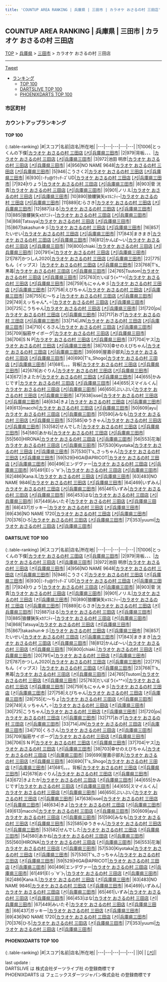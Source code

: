 ```yaml
---
title: 'COUNTUP AREA RANKING | 兵庫県 | 三田市 | カラオケ おさるの村 三田店'
---
```

## COUNTUP AREA RANKING | 兵庫県 | 三田市 | カラオケ おさるの村 三田店

[TOP](/darts/rank/) > [兵庫県](/darts/rank/兵庫県/) > [三田市](/darts/rank/兵庫県/三田市/) > カラオケ おさるの村 三田店

___

<a href="https://twitter.com/share?ref_src=twsrc%5Etfw" data-text="COUNTUP AREA RANKING | 兵庫県三田市カラオケ おさるの村 三田店" class="twitter-share-button" data-hashtags="DARTSLIVE,PHOENIXDARTS,darts,ダーツ" data-show-count="false">Tweet</a>

* [ランキング](#カウントアップランキング)
    * [TOP 100](#top-100)
    * [DARTSLIVE TOP 100](#dartslive-top-100)
    * [PHOENIXDARTS TOP 100](#phoenixdarts-top-100)

### 市区町村

<ul>

</ul>

### カウントアップランキング

#### TOP 100



{:.table-ranking}
|#|スコア|名前|店名|所在地|
|---|---|---|---|---|
|1|1006|<span class="rank-name-dl">とっくんの下僕</span>|<a href="/darts/rank/shops/10c54b1fa80dfa1d0d9b047a20a7ba1e.html">カラオケ おさるの村 三田店</a> <a href="https://search.dartslive.com/jp/shop/10c54b1fa80dfa1d0d9b047a20a7ba1e">[↗]</a>|<a href="/darts/rank/兵庫県/三田市">兵庫県三田市</a>|
|2|979|<span class="rank-name-dl">背板、、、</span>|<a href="/darts/rank/shops/10c54b1fa80dfa1d0d9b047a20a7ba1e.html">カラオケ おさるの村 三田店</a> <a href="https://search.dartslive.com/jp/shop/10c54b1fa80dfa1d0d9b047a20a7ba1e">[↗]</a>|<a href="/darts/rank/兵庫県/三田市">兵庫県三田市</a>|
|3|972|<span class="rank-name-dl">池田 明彦</span>|<a href="/darts/rank/shops/10c54b1fa80dfa1d0d9b047a20a7ba1e.html">カラオケ おさるの村 三田店</a> <a href="https://search.dartslive.com/jp/shop/10c54b1fa80dfa1d0d9b047a20a7ba1e">[↗]</a>|<a href="/darts/rank/兵庫県/三田市">兵庫県三田市</a>|
|4|956|<span class="rank-name-dl">NO NAME 9648</span>|<a href="/darts/rank/shops/10c54b1fa80dfa1d0d9b047a20a7ba1e.html">カラオケ おさるの村 三田店</a> <a href="https://search.dartslive.com/jp/shop/10c54b1fa80dfa1d0d9b047a20a7ba1e">[↗]</a>|<a href="/darts/rank/兵庫県/三田市">兵庫県三田市</a>|
|5|946|<span class="rank-name-dl">こうさく2</span>|<a href="/darts/rank/shops/10c54b1fa80dfa1d0d9b047a20a7ba1e.html">カラオケ おさるの村 三田店</a> <a href="https://search.dartslive.com/jp/shop/10c54b1fa80dfa1d0d9b047a20a7ba1e">[↗]</a>|<a href="/darts/rank/兵庫県/三田市">兵庫県三田市</a>|
|6|930|<span class="rank-name-dl">ﾐ-ﾁｮ@ｳﾗｯﾁ-ｽﾞUD</span>|<a href="/darts/rank/shops/10c54b1fa80dfa1d0d9b047a20a7ba1e.html">カラオケ おさるの村 三田店</a> <a href="https://search.dartslive.com/jp/shop/10c54b1fa80dfa1d0d9b047a20a7ba1e">[↗]</a>|<a href="/darts/rank/兵庫県/三田市">兵庫県三田市</a>|
|7|924|<span class="rank-name-dl">tりょう</span>|<a href="/darts/rank/shops/10c54b1fa80dfa1d0d9b047a20a7ba1e.html">カラオケ おさるの村 三田店</a> <a href="https://search.dartslive.com/jp/shop/10c54b1fa80dfa1d0d9b047a20a7ba1e">[↗]</a>|<a href="/darts/rank/兵庫県/三田市">兵庫県三田市</a>|
|8|903|<span class="rank-name-dl">菅 洸貴</span>|<a href="/darts/rank/shops/10c54b1fa80dfa1d0d9b047a20a7ba1e.html">カラオケ おさるの村 三田店</a> <a href="https://search.dartslive.com/jp/shop/10c54b1fa80dfa1d0d9b047a20a7ba1e">[↗]</a>|<a href="/darts/rank/兵庫県/三田市">兵庫県三田市</a>|
|9|901|<span class="rank-name-dl">ノリ.IL</span>|<a href="/darts/rank/shops/10c54b1fa80dfa1d0d9b047a20a7ba1e.html">カラオケ おさるの村 三田店</a> <a href="https://search.dartslive.com/jp/shop/10c54b1fa80dfa1d0d9b047a20a7ba1e">[↗]</a>|<a href="/darts/rank/兵庫県/三田市">兵庫県三田市</a>|
|10|890|<span class="rank-name-dl">狼髏猟矢xﾏﾙﾆﾃｨｰ</span>|<a href="/darts/rank/shops/10c54b1fa80dfa1d0d9b047a20a7ba1e.html">カラオケ おさるの村 三田店</a> <a href="https://search.dartslive.com/jp/shop/10c54b1fa80dfa1d0d9b047a20a7ba1e">[↗]</a>|<a href="/darts/rank/兵庫県/三田市">兵庫県三田市</a>|
|11|889|<span class="rank-name-dl">むらさき</span>|<a href="/darts/rank/shops/10c54b1fa80dfa1d0d9b047a20a7ba1e.html">カラオケ おさるの村 三田店</a> <a href="https://search.dartslive.com/jp/shop/10c54b1fa80dfa1d0d9b047a20a7ba1e">[↗]</a>|<a href="/darts/rank/兵庫県/三田市">兵庫県三田市</a>|
|12|887|<span class="rank-name-dl">はる</span>|<a href="/darts/rank/shops/10c54b1fa80dfa1d0d9b047a20a7ba1e.html">カラオケ おさるの村 三田店</a> <a href="https://search.dartslive.com/jp/shop/10c54b1fa80dfa1d0d9b047a20a7ba1e">[↗]</a>|<a href="/darts/rank/兵庫県/三田市">兵庫県三田市</a>|
|13|885|<span class="rank-name-dl">狼髏猟矢xｶｸﾆﾃｨｰ</span>|<a href="/darts/rank/shops/10c54b1fa80dfa1d0d9b047a20a7ba1e.html">カラオケ おさるの村 三田店</a> <a href="https://search.dartslive.com/jp/shop/10c54b1fa80dfa1d0d9b047a20a7ba1e">[↗]</a>|<a href="/darts/rank/兵庫県/三田市">兵庫県三田市</a>|
|14|868|<span class="rank-name-dl">Tatsuya</span>|<a href="/darts/rank/shops/10c54b1fa80dfa1d0d9b047a20a7ba1e.html">カラオケ おさるの村 三田店</a> <a href="https://search.dartslive.com/jp/shop/10c54b1fa80dfa1d0d9b047a20a7ba1e">[↗]</a>|<a href="/darts/rank/兵庫県/三田市">兵庫県三田市</a>|
|15|867|<span class="rank-name-dl">takashun☆彡</span>|<a href="/darts/rank/shops/10c54b1fa80dfa1d0d9b047a20a7ba1e.html">カラオケ おさるの村 三田店</a> <a href="https://search.dartslive.com/jp/shop/10c54b1fa80dfa1d0d9b047a20a7ba1e">[↗]</a>|<a href="/darts/rank/兵庫県/三田市">兵庫県三田市</a>|
|16|857|<span class="rank-name-dl">たいせい</span>|<a href="/darts/rank/shops/10c54b1fa80dfa1d0d9b047a20a7ba1e.html">カラオケ おさるの村 三田店</a> <a href="https://search.dartslive.com/jp/shop/10c54b1fa80dfa1d0d9b047a20a7ba1e">[↗]</a>|<a href="/darts/rank/兵庫県/三田市">兵庫県三田市</a>|
|17|843|<span class="rank-name-dl">まきまき</span>|<a href="/darts/rank/shops/10c54b1fa80dfa1d0d9b047a20a7ba1e.html">カラオケ おさるの村 三田店</a> <a href="https://search.dartslive.com/jp/shop/10c54b1fa80dfa1d0d9b047a20a7ba1e">[↗]</a>|<a href="/darts/rank/兵庫県/三田市">兵庫県三田市</a>|
|18|812|<span class="rank-name-dl">かんぱ〜い</span>|<a href="/darts/rank/shops/10c54b1fa80dfa1d0d9b047a20a7ba1e.html">カラオケ おさるの村 三田店</a> <a href="https://search.dartslive.com/jp/shop/10c54b1fa80dfa1d0d9b047a20a7ba1e">[↗]</a>|<a href="/darts/rank/兵庫県/三田市">兵庫県三田市</a>|
|19|800|<span class="rank-name-dl">chiaki.</span>|<a href="/darts/rank/shops/10c54b1fa80dfa1d0d9b047a20a7ba1e.html">カラオケ おさるの村 三田店</a> <a href="https://search.dartslive.com/jp/shop/10c54b1fa80dfa1d0d9b047a20a7ba1e">[↗]</a>|<a href="/darts/rank/兵庫県/三田市">兵庫県三田市</a>|
|20|791|<span class="rank-name-dl">⭐︎</span>|<a href="/darts/rank/shops/10c54b1fa80dfa1d0d9b047a20a7ba1e.html">カラオケ おさるの村 三田店</a> <a href="https://search.dartslive.com/jp/shop/10c54b1fa80dfa1d0d9b047a20a7ba1e">[↗]</a>|<a href="/darts/rank/兵庫県/三田市">兵庫県三田市</a>|
|21|787|<span class="rank-name-dl">かつしん2020</span>|<a href="/darts/rank/shops/10c54b1fa80dfa1d0d9b047a20a7ba1e.html">カラオケ おさるの村 三田店</a> <a href="https://search.dartslive.com/jp/shop/10c54b1fa80dfa1d0d9b047a20a7ba1e">[↗]</a>|<a href="/darts/rank/兵庫県/三田市">兵庫県三田市</a>|
|22|775|<span class="rank-name-dl">もん（イップス）</span>|<a href="/darts/rank/shops/10c54b1fa80dfa1d0d9b047a20a7ba1e.html">カラオケ おさるの村 三田店</a> <a href="https://search.dartslive.com/jp/shop/10c54b1fa80dfa1d0d9b047a20a7ba1e">[↗]</a>|<a href="/darts/rank/兵庫県/三田市">兵庫県三田市</a>|
|23|768|<span class="rank-name-dl">T&#x27;s_黒苺</span>|<a href="/darts/rank/shops/10c54b1fa80dfa1d0d9b047a20a7ba1e.html">カラオケ おさるの村 三田店</a> <a href="https://search.dartslive.com/jp/shop/10c54b1fa80dfa1d0d9b047a20a7ba1e">[↗]</a>|<a href="/darts/rank/兵庫県/三田市">兵庫県三田市</a>|
|24|765|<span class="rank-name-dl">Tsutom</span>|<a href="/darts/rank/shops/10c54b1fa80dfa1d0d9b047a20a7ba1e.html">カラオケ おさるの村 三田店</a> <a href="https://search.dartslive.com/jp/shop/10c54b1fa80dfa1d0d9b047a20a7ba1e">[↗]</a>|<a href="/darts/rank/兵庫県/三田市">兵庫県三田市</a>|
|25|763|<span class="rank-name-dl">だいぼう(=^^=)</span>|<a href="/darts/rank/shops/10c54b1fa80dfa1d0d9b047a20a7ba1e.html">カラオケ おさるの村 三田店</a> <a href="https://search.dartslive.com/jp/shop/10c54b1fa80dfa1d0d9b047a20a7ba1e">[↗]</a>|<a href="/darts/rank/兵庫県/三田市">兵庫県三田市</a>|
|26|759|<span class="rank-name-dl">もにゃん☆彡</span>|<a href="/darts/rank/shops/10c54b1fa80dfa1d0d9b047a20a7ba1e.html">カラオケ おさるの村 三田店</a> <a href="https://search.dartslive.com/jp/shop/10c54b1fa80dfa1d0d9b047a20a7ba1e">[↗]</a>|<a href="/darts/rank/兵庫県/三田市">兵庫県三田市</a>|
|27|758|<span class="rank-name-dl">えびちゃん</span>|<a href="/darts/rank/shops/10c54b1fa80dfa1d0d9b047a20a7ba1e.html">カラオケ おさるの村 三田店</a> <a href="https://search.dartslive.com/jp/shop/10c54b1fa80dfa1d0d9b047a20a7ba1e">[↗]</a>|<a href="/darts/rank/兵庫県/三田市">兵庫県三田市</a>|
|28|755|<span class="rank-name-dl">む〜ちょ</span>|<a href="/darts/rank/shops/10c54b1fa80dfa1d0d9b047a20a7ba1e.html">カラオケ おさるの村 三田店</a> <a href="https://search.dartslive.com/jp/shop/10c54b1fa80dfa1d0d9b047a20a7ba1e">[↗]</a>|<a href="/darts/rank/兵庫県/三田市">兵庫県三田市</a>|
|29|749|<span class="rank-name-dl">えッちゃん*｡✧</span>|<a href="/darts/rank/shops/10c54b1fa80dfa1d0d9b047a20a7ba1e.html">カラオケ おさるの村 三田店</a> <a href="https://search.dartslive.com/jp/shop/10c54b1fa80dfa1d0d9b047a20a7ba1e">[↗]</a>|<a href="/darts/rank/兵庫県/三田市">兵庫県三田市</a>|
|30|725|<span class="rank-name-dl">こうちゃん</span>|<a href="/darts/rank/shops/10c54b1fa80dfa1d0d9b047a20a7ba1e.html">カラオケ おさるの村 三田店</a> <a href="https://search.dartslive.com/jp/shop/10c54b1fa80dfa1d0d9b047a20a7ba1e">[↗]</a>|<a href="/darts/rank/兵庫県/三田市">兵庫県三田市</a>|
|31|720|<span class="rank-name-dl">ps</span>|<a href="/darts/rank/shops/10c54b1fa80dfa1d0d9b047a20a7ba1e.html">カラオケ おさるの村 三田店</a> <a href="https://search.dartslive.com/jp/shop/10c54b1fa80dfa1d0d9b047a20a7ba1e">[↗]</a>|<a href="/darts/rank/兵庫県/三田市">兵庫県三田市</a>|
|32|717|<span class="rank-name-dl">おざ</span>|<a href="/darts/rank/shops/10c54b1fa80dfa1d0d9b047a20a7ba1e.html">カラオケ おさるの村 三田店</a> <a href="https://search.dartslive.com/jp/shop/10c54b1fa80dfa1d0d9b047a20a7ba1e">[↗]</a>|<a href="/darts/rank/兵庫県/三田市">兵庫県三田市</a>|
|33|714|<span class="rank-name-dl">JIN</span>|<a href="/darts/rank/shops/10c54b1fa80dfa1d0d9b047a20a7ba1e.html">カラオケ おさるの村 三田店</a> <a href="https://search.dartslive.com/jp/shop/10c54b1fa80dfa1d0d9b047a20a7ba1e">[↗]</a>|<a href="/darts/rank/兵庫県/三田市">兵庫県三田市</a>|
|34|710|<span class="rank-name-dl">くろさん</span>|<a href="/darts/rank/shops/10c54b1fa80dfa1d0d9b047a20a7ba1e.html">カラオケ おさるの村 三田店</a> <a href="https://search.dartslive.com/jp/shop/10c54b1fa80dfa1d0d9b047a20a7ba1e">[↗]</a>|<a href="/darts/rank/兵庫県/三田市">兵庫県三田市</a>|
|35|709|<span class="rank-name-dl">脳筋サイボーグ</span>|<a href="/darts/rank/shops/10c54b1fa80dfa1d0d9b047a20a7ba1e.html">カラオケ おさるの村 三田店</a> <a href="https://search.dartslive.com/jp/shop/10c54b1fa80dfa1d0d9b047a20a7ba1e">[↗]</a>|<a href="/darts/rank/兵庫県/三田市">兵庫県三田市</a>|
|36|706|<span class="rank-name-dl">S N P</span>|<a href="/darts/rank/shops/10c54b1fa80dfa1d0d9b047a20a7ba1e.html">カラオケ おさるの村 三田店</a> <a href="https://search.dartslive.com/jp/shop/10c54b1fa80dfa1d0d9b047a20a7ba1e">[↗]</a>|<a href="/darts/rank/兵庫県/三田市">兵庫県三田市</a>|
|37|704|<span class="rank-name-dl">ヤス</span>|<a href="/darts/rank/shops/10c54b1fa80dfa1d0d9b047a20a7ba1e.html">カラオケ おさるの村 三田店</a> <a href="https://search.dartslive.com/jp/shop/10c54b1fa80dfa1d0d9b047a20a7ba1e">[↗]</a>|<a href="/darts/rank/兵庫県/三田市">兵庫県三田市</a>|
|38|703|<span class="rank-name-dl">幸せのえびちゃん</span>|<a href="/darts/rank/shops/10c54b1fa80dfa1d0d9b047a20a7ba1e.html">カラオケ おさるの村 三田店</a> <a href="https://search.dartslive.com/jp/shop/10c54b1fa80dfa1d0d9b047a20a7ba1e">[↗]</a>|<a href="/darts/rank/兵庫県/三田市">兵庫県三田市</a>|
|39|699|<span class="rank-name-dl">屋嘉＠部丸</span>|<a href="/darts/rank/shops/10c54b1fa80dfa1d0d9b047a20a7ba1e.html">カラオケ おさるの村 三田店</a> <a href="https://search.dartslive.com/jp/shop/10c54b1fa80dfa1d0d9b047a20a7ba1e">[↗]</a>|<a href="/darts/rank/兵庫県/三田市">兵庫県三田市</a>|
|40|690|<span class="rank-name-dl">T&#x27;s_Shogo</span>|<a href="/darts/rank/shops/10c54b1fa80dfa1d0d9b047a20a7ba1e.html">カラオケ おさるの村 三田店</a> <a href="https://search.dartslive.com/jp/shop/10c54b1fa80dfa1d0d9b047a20a7ba1e">[↗]</a>|<a href="/darts/rank/兵庫県/三田市">兵庫県三田市</a>|
|41|681|<span class="rank-name-dl">。。。背板</span>|<a href="/darts/rank/shops/10c54b1fa80dfa1d0d9b047a20a7ba1e.html">カラオケ おさるの村 三田店</a> <a href="https://search.dartslive.com/jp/shop/10c54b1fa80dfa1d0d9b047a20a7ba1e">[↗]</a>|<a href="/darts/rank/兵庫県/三田市">兵庫県三田市</a>|
|42|678|<span class="rank-name-dl">おぐりん</span>|<a href="/darts/rank/shops/10c54b1fa80dfa1d0d9b047a20a7ba1e.html">カラオケ おさるの村 三田店</a> <a href="https://search.dartslive.com/jp/shop/10c54b1fa80dfa1d0d9b047a20a7ba1e">[↗]</a>|<a href="/darts/rank/兵庫県/三田市">兵庫県三田市</a>|
|43|672|<span class="rank-name-dl">きよたか</span>|<a href="/darts/rank/shops/10c54b1fa80dfa1d0d9b047a20a7ba1e.html">カラオケ おさるの村 三田店</a> <a href="https://search.dartslive.com/jp/shop/10c54b1fa80dfa1d0d9b047a20a7ba1e">[↗]</a>|<a href="/darts/rank/兵庫県/三田市">兵庫県三田市</a>|
|44|655|<span class="rank-name-dl">かみじです</span>|<a href="/darts/rank/shops/10c54b1fa80dfa1d0d9b047a20a7ba1e.html">カラオケ おさるの村 三田店</a> <a href="https://search.dartslive.com/jp/shop/10c54b1fa80dfa1d0d9b047a20a7ba1e">[↗]</a>|<a href="/darts/rank/兵庫県/三田市">兵庫県三田市</a>|
|44|655|<span class="rank-name-dl">スマイルくん</span>|<a href="/darts/rank/shops/10c54b1fa80dfa1d0d9b047a20a7ba1e.html">カラオケ おさるの村 三田店</a> <a href="https://search.dartslive.com/jp/shop/10c54b1fa80dfa1d0d9b047a20a7ba1e">[↗]</a>|<a href="/darts/rank/兵庫県/三田市">兵庫県三田市</a>|
|46|650|<span class="rank-name-dl">ぷいぷい</span>|<a href="/darts/rank/shops/10c54b1fa80dfa1d0d9b047a20a7ba1e.html">カラオケ おさるの村 三田店</a> <a href="https://search.dartslive.com/jp/shop/10c54b1fa80dfa1d0d9b047a20a7ba1e">[↗]</a>|<a href="/darts/rank/兵庫県/三田市">兵庫県三田市</a>|
|47|638|<span class="rank-name-dl">issei</span>|<a href="/darts/rank/shops/10c54b1fa80dfa1d0d9b047a20a7ba1e.html">カラオケ おさるの村 三田店</a> <a href="https://search.dartslive.com/jp/shop/10c54b1fa80dfa1d0d9b047a20a7ba1e">[↗]</a>|<a href="/darts/rank/兵庫県/三田市">兵庫県三田市</a>|
|48|634|<span class="rank-name-dl">きよ</span>|<a href="/darts/rank/shops/10c54b1fa80dfa1d0d9b047a20a7ba1e.html">カラオケ おさるの村 三田店</a> <a href="https://search.dartslive.com/jp/shop/10c54b1fa80dfa1d0d9b047a20a7ba1e">[↗]</a>|<a href="/darts/rank/兵庫県/三田市">兵庫県三田市</a>|
|49|613|<span class="rank-name-dl">macchi</span>|<a href="/darts/rank/shops/10c54b1fa80dfa1d0d9b047a20a7ba1e.html">カラオケ おさるの村 三田店</a> <a href="https://search.dartslive.com/jp/shop/10c54b1fa80dfa1d0d9b047a20a7ba1e">[↗]</a>|<a href="/darts/rank/兵庫県/三田市">兵庫県三田市</a>|
|50|609|<span class="rank-name-dl">ayu</span>|<a href="/darts/rank/shops/10c54b1fa80dfa1d0d9b047a20a7ba1e.html">カラオケ おさるの村 三田店</a> <a href="https://search.dartslive.com/jp/shop/10c54b1fa80dfa1d0d9b047a20a7ba1e">[↗]</a>|<a href="/darts/rank/兵庫県/三田市">兵庫県三田市</a>|
|51|590|<span class="rank-name-dl">みなも</span>|<a href="/darts/rank/shops/10c54b1fa80dfa1d0d9b047a20a7ba1e.html">カラオケ おさるの村 三田店</a> <a href="https://search.dartslive.com/jp/shop/10c54b1fa80dfa1d0d9b047a20a7ba1e">[↗]</a>|<a href="/darts/rank/兵庫県/三田市">兵庫県三田市</a>|
|52|585|<span class="rank-name-dl">ゆうきゃん</span>|<a href="/darts/rank/shops/10c54b1fa80dfa1d0d9b047a20a7ba1e.html">カラオケ おさるの村 三田店</a> <a href="https://search.dartslive.com/jp/shop/10c54b1fa80dfa1d0d9b047a20a7ba1e">[↗]</a>|<a href="/darts/rank/兵庫県/三田市">兵庫県三田市</a>|
|53|582|<span class="rank-name-dl">せんでした</span>|<a href="/darts/rank/shops/10c54b1fa80dfa1d0d9b047a20a7ba1e.html">カラオケ おさるの村 三田店</a> <a href="https://search.dartslive.com/jp/shop/10c54b1fa80dfa1d0d9b047a20a7ba1e">[↗]</a>|<a href="/darts/rank/兵庫県/三田市">兵庫県三田市</a>|
|54|580|<span class="rank-name-dl">あかね</span>|<a href="/darts/rank/shops/10c54b1fa80dfa1d0d9b047a20a7ba1e.html">カラオケ おさるの村 三田店</a> <a href="https://search.dartslive.com/jp/shop/10c54b1fa80dfa1d0d9b047a20a7ba1e">[↗]</a>|<a href="/darts/rank/兵庫県/三田市">兵庫県三田市</a>|
|55|560|<span class="rank-name-dl">HIRONA</span>|<a href="/darts/rank/shops/10c54b1fa80dfa1d0d9b047a20a7ba1e.html">カラオケ おさるの村 三田店</a> <a href="https://search.dartslive.com/jp/shop/10c54b1fa80dfa1d0d9b047a20a7ba1e">[↗]</a>|<a href="/darts/rank/兵庫県/三田市">兵庫県三田市</a>|
|56|553|<span class="rank-name-dl">花海</span>|<a href="/darts/rank/shops/10c54b1fa80dfa1d0d9b047a20a7ba1e.html">カラオケ おさるの村 三田店</a> <a href="https://search.dartslive.com/jp/shop/10c54b1fa80dfa1d0d9b047a20a7ba1e">[↗]</a>|<a href="/darts/rank/兵庫県/三田市">兵庫県三田市</a>|
|57|530|<span class="rank-name-dl">Kiyotaka</span>|<a href="/darts/rank/shops/10c54b1fa80dfa1d0d9b047a20a7ba1e.html">カラオケ おさるの村 三田店</a> <a href="https://search.dartslive.com/jp/shop/10c54b1fa80dfa1d0d9b047a20a7ba1e">[↗]</a>|<a href="/darts/rank/兵庫県/三田市">兵庫県三田市</a>|
|57|530|<span class="rank-name-dl">T&#x27;s_さっちゃん</span>|<a href="/darts/rank/shops/10c54b1fa80dfa1d0d9b047a20a7ba1e.html">カラオケ おさるの村 三田店</a> <a href="https://search.dartslive.com/jp/shop/10c54b1fa80dfa1d0d9b047a20a7ba1e">[↗]</a>|<a href="/darts/rank/兵庫県/三田市">兵庫県三田市</a>|
|59|529|<span class="rank-name-dl">HIGA@APRICOT</span>|<a href="/darts/rank/shops/10c54b1fa80dfa1d0d9b047a20a7ba1e.html">カラオケ おさるの村 三田店</a> <a href="https://search.dartslive.com/jp/shop/10c54b1fa80dfa1d0d9b047a20a7ba1e">[↗]</a>|<a href="/darts/rank/兵庫県/三田市">兵庫県三田市</a>|
|60|496|<span class="rank-name-dl">エンデヴァー</span>|<a href="/darts/rank/shops/10c54b1fa80dfa1d0d9b047a20a7ba1e.html">カラオケ おさるの村 三田店</a> <a href="https://search.dartslive.com/jp/shop/10c54b1fa80dfa1d0d9b047a20a7ba1e">[↗]</a>|<a href="/darts/rank/兵庫県/三田市">兵庫県三田市</a>|
|61|491|<span class="rank-name-dl">E(っ´∀`)╮</span>|<a href="/darts/rank/shops/10c54b1fa80dfa1d0d9b047a20a7ba1e.html">カラオケ おさるの村 三田店</a> <a href="https://search.dartslive.com/jp/shop/10c54b1fa80dfa1d0d9b047a20a7ba1e">[↗]</a>|<a href="/darts/rank/兵庫県/三田市">兵庫県三田市</a>|
|62|486|<span class="rank-name-dl">Kana.IL</span>|<a href="/darts/rank/shops/10c54b1fa80dfa1d0d9b047a20a7ba1e.html">カラオケ おさるの村 三田店</a> <a href="https://search.dartslive.com/jp/shop/10c54b1fa80dfa1d0d9b047a20a7ba1e">[↗]</a>|<a href="/darts/rank/兵庫県/三田市">兵庫県三田市</a>|
|63|483|<span class="rank-name-dl">NO NAME 9846</span>|<a href="/darts/rank/shops/10c54b1fa80dfa1d0d9b047a20a7ba1e.html">カラオケ おさるの村 三田店</a> <a href="https://search.dartslive.com/jp/shop/10c54b1fa80dfa1d0d9b047a20a7ba1e">[↗]</a>|<a href="/darts/rank/兵庫県/三田市">兵庫県三田市</a>|
|64|469|<span class="rank-name-dl">いずみん</span>|<a href="/darts/rank/shops/10c54b1fa80dfa1d0d9b047a20a7ba1e.html">カラオケ おさるの村 三田店</a> <a href="https://search.dartslive.com/jp/shop/10c54b1fa80dfa1d0d9b047a20a7ba1e">[↗]</a>|<a href="/darts/rank/兵庫県/三田市">兵庫県三田市</a>|
|65|461|<span class="rank-name-dl">いずみ</span>|<a href="/darts/rank/shops/10c54b1fa80dfa1d0d9b047a20a7ba1e.html">カラオケ おさるの村 三田店</a> <a href="https://search.dartslive.com/jp/shop/10c54b1fa80dfa1d0d9b047a20a7ba1e">[↗]</a>|<a href="/darts/rank/兵庫県/三田市">兵庫県三田市</a>|
|66|453|<span class="rank-name-dl">はな</span>|<a href="/darts/rank/shops/10c54b1fa80dfa1d0d9b047a20a7ba1e.html">カラオケ おさるの村 三田店</a> <a href="https://search.dartslive.com/jp/shop/10c54b1fa80dfa1d0d9b047a20a7ba1e">[↗]</a>|<a href="/darts/rank/兵庫県/三田市">兵庫県三田市</a>|
|67|449|<span class="rank-name-dl">みいたそ</span>|<a href="/darts/rank/shops/10c54b1fa80dfa1d0d9b047a20a7ba1e.html">カラオケ おさるの村 三田店</a> <a href="https://search.dartslive.com/jp/shop/10c54b1fa80dfa1d0d9b047a20a7ba1e">[↗]</a>|<a href="/darts/rank/兵庫県/三田市">兵庫県三田市</a>|
|68|437|<span class="rank-name-dl">ガッキー</span>|<a href="/darts/rank/shops/10c54b1fa80dfa1d0d9b047a20a7ba1e.html">カラオケ おさるの村 三田店</a> <a href="https://search.dartslive.com/jp/shop/10c54b1fa80dfa1d0d9b047a20a7ba1e">[↗]</a>|<a href="/darts/rank/兵庫県/三田市">兵庫県三田市</a>|
|69|436|<span class="rank-name-dl">NO NAME 1720</span>|<a href="/darts/rank/shops/10c54b1fa80dfa1d0d9b047a20a7ba1e.html">カラオケ おさるの村 三田店</a> <a href="https://search.dartslive.com/jp/shop/10c54b1fa80dfa1d0d9b047a20a7ba1e">[↗]</a>|<a href="/darts/rank/兵庫県/三田市">兵庫県三田市</a>|
|70|376|<span class="rank-name-dl">ひろ</span>|<a href="/darts/rank/shops/10c54b1fa80dfa1d0d9b047a20a7ba1e.html">カラオケ おさるの村 三田店</a> <a href="https://search.dartslive.com/jp/shop/10c54b1fa80dfa1d0d9b047a20a7ba1e">[↗]</a>|<a href="/darts/rank/兵庫県/三田市">兵庫県三田市</a>|
|71|353|<span class="rank-name-dl">yuumi</span>|<a href="/darts/rank/shops/10c54b1fa80dfa1d0d9b047a20a7ba1e.html">カラオケ おさるの村 三田店</a> <a href="https://search.dartslive.com/jp/shop/10c54b1fa80dfa1d0d9b047a20a7ba1e">[↗]</a>|<a href="/darts/rank/兵庫県/三田市">兵庫県三田市</a>|


#### DARTSLIVE TOP 100



{:.table-ranking}
|#|スコア|名前|店名|所在地|
|---|---|---|---|---|
|1|1006|<span class="rank-name-dl">とっくんの下僕</span>|<a href="/darts/rank/shops/10c54b1fa80dfa1d0d9b047a20a7ba1e.html">カラオケ おさるの村 三田店</a> <a href="https://search.dartslive.com/jp/shop/10c54b1fa80dfa1d0d9b047a20a7ba1e">[↗]</a>|<a href="/darts/rank/兵庫県/三田市">兵庫県三田市</a>|
|2|979|<span class="rank-name-dl">背板、、、</span>|<a href="/darts/rank/shops/10c54b1fa80dfa1d0d9b047a20a7ba1e.html">カラオケ おさるの村 三田店</a> <a href="https://search.dartslive.com/jp/shop/10c54b1fa80dfa1d0d9b047a20a7ba1e">[↗]</a>|<a href="/darts/rank/兵庫県/三田市">兵庫県三田市</a>|
|3|972|<span class="rank-name-dl">池田 明彦</span>|<a href="/darts/rank/shops/10c54b1fa80dfa1d0d9b047a20a7ba1e.html">カラオケ おさるの村 三田店</a> <a href="https://search.dartslive.com/jp/shop/10c54b1fa80dfa1d0d9b047a20a7ba1e">[↗]</a>|<a href="/darts/rank/兵庫県/三田市">兵庫県三田市</a>|
|4|956|<span class="rank-name-dl">NO NAME 9648</span>|<a href="/darts/rank/shops/10c54b1fa80dfa1d0d9b047a20a7ba1e.html">カラオケ おさるの村 三田店</a> <a href="https://search.dartslive.com/jp/shop/10c54b1fa80dfa1d0d9b047a20a7ba1e">[↗]</a>|<a href="/darts/rank/兵庫県/三田市">兵庫県三田市</a>|
|5|946|<span class="rank-name-dl">こうさく2</span>|<a href="/darts/rank/shops/10c54b1fa80dfa1d0d9b047a20a7ba1e.html">カラオケ おさるの村 三田店</a> <a href="https://search.dartslive.com/jp/shop/10c54b1fa80dfa1d0d9b047a20a7ba1e">[↗]</a>|<a href="/darts/rank/兵庫県/三田市">兵庫県三田市</a>|
|6|930|<span class="rank-name-dl">ﾐ-ﾁｮ@ｳﾗｯﾁ-ｽﾞUD</span>|<a href="/darts/rank/shops/10c54b1fa80dfa1d0d9b047a20a7ba1e.html">カラオケ おさるの村 三田店</a> <a href="https://search.dartslive.com/jp/shop/10c54b1fa80dfa1d0d9b047a20a7ba1e">[↗]</a>|<a href="/darts/rank/兵庫県/三田市">兵庫県三田市</a>|
|7|924|<span class="rank-name-dl">tりょう</span>|<a href="/darts/rank/shops/10c54b1fa80dfa1d0d9b047a20a7ba1e.html">カラオケ おさるの村 三田店</a> <a href="https://search.dartslive.com/jp/shop/10c54b1fa80dfa1d0d9b047a20a7ba1e">[↗]</a>|<a href="/darts/rank/兵庫県/三田市">兵庫県三田市</a>|
|8|903|<span class="rank-name-dl">菅 洸貴</span>|<a href="/darts/rank/shops/10c54b1fa80dfa1d0d9b047a20a7ba1e.html">カラオケ おさるの村 三田店</a> <a href="https://search.dartslive.com/jp/shop/10c54b1fa80dfa1d0d9b047a20a7ba1e">[↗]</a>|<a href="/darts/rank/兵庫県/三田市">兵庫県三田市</a>|
|9|901|<span class="rank-name-dl">ノリ.IL</span>|<a href="/darts/rank/shops/10c54b1fa80dfa1d0d9b047a20a7ba1e.html">カラオケ おさるの村 三田店</a> <a href="https://search.dartslive.com/jp/shop/10c54b1fa80dfa1d0d9b047a20a7ba1e">[↗]</a>|<a href="/darts/rank/兵庫県/三田市">兵庫県三田市</a>|
|10|890|<span class="rank-name-dl">狼髏猟矢xﾏﾙﾆﾃｨｰ</span>|<a href="/darts/rank/shops/10c54b1fa80dfa1d0d9b047a20a7ba1e.html">カラオケ おさるの村 三田店</a> <a href="https://search.dartslive.com/jp/shop/10c54b1fa80dfa1d0d9b047a20a7ba1e">[↗]</a>|<a href="/darts/rank/兵庫県/三田市">兵庫県三田市</a>|
|11|889|<span class="rank-name-dl">むらさき</span>|<a href="/darts/rank/shops/10c54b1fa80dfa1d0d9b047a20a7ba1e.html">カラオケ おさるの村 三田店</a> <a href="https://search.dartslive.com/jp/shop/10c54b1fa80dfa1d0d9b047a20a7ba1e">[↗]</a>|<a href="/darts/rank/兵庫県/三田市">兵庫県三田市</a>|
|12|887|<span class="rank-name-dl">はる</span>|<a href="/darts/rank/shops/10c54b1fa80dfa1d0d9b047a20a7ba1e.html">カラオケ おさるの村 三田店</a> <a href="https://search.dartslive.com/jp/shop/10c54b1fa80dfa1d0d9b047a20a7ba1e">[↗]</a>|<a href="/darts/rank/兵庫県/三田市">兵庫県三田市</a>|
|13|885|<span class="rank-name-dl">狼髏猟矢xｶｸﾆﾃｨｰ</span>|<a href="/darts/rank/shops/10c54b1fa80dfa1d0d9b047a20a7ba1e.html">カラオケ おさるの村 三田店</a> <a href="https://search.dartslive.com/jp/shop/10c54b1fa80dfa1d0d9b047a20a7ba1e">[↗]</a>|<a href="/darts/rank/兵庫県/三田市">兵庫県三田市</a>|
|14|868|<span class="rank-name-dl">Tatsuya</span>|<a href="/darts/rank/shops/10c54b1fa80dfa1d0d9b047a20a7ba1e.html">カラオケ おさるの村 三田店</a> <a href="https://search.dartslive.com/jp/shop/10c54b1fa80dfa1d0d9b047a20a7ba1e">[↗]</a>|<a href="/darts/rank/兵庫県/三田市">兵庫県三田市</a>|
|15|867|<span class="rank-name-dl">takashun☆彡</span>|<a href="/darts/rank/shops/10c54b1fa80dfa1d0d9b047a20a7ba1e.html">カラオケ おさるの村 三田店</a> <a href="https://search.dartslive.com/jp/shop/10c54b1fa80dfa1d0d9b047a20a7ba1e">[↗]</a>|<a href="/darts/rank/兵庫県/三田市">兵庫県三田市</a>|
|16|857|<span class="rank-name-dl">たいせい</span>|<a href="/darts/rank/shops/10c54b1fa80dfa1d0d9b047a20a7ba1e.html">カラオケ おさるの村 三田店</a> <a href="https://search.dartslive.com/jp/shop/10c54b1fa80dfa1d0d9b047a20a7ba1e">[↗]</a>|<a href="/darts/rank/兵庫県/三田市">兵庫県三田市</a>|
|17|843|<span class="rank-name-dl">まきまき</span>|<a href="/darts/rank/shops/10c54b1fa80dfa1d0d9b047a20a7ba1e.html">カラオケ おさるの村 三田店</a> <a href="https://search.dartslive.com/jp/shop/10c54b1fa80dfa1d0d9b047a20a7ba1e">[↗]</a>|<a href="/darts/rank/兵庫県/三田市">兵庫県三田市</a>|
|18|812|<span class="rank-name-dl">かんぱ〜い</span>|<a href="/darts/rank/shops/10c54b1fa80dfa1d0d9b047a20a7ba1e.html">カラオケ おさるの村 三田店</a> <a href="https://search.dartslive.com/jp/shop/10c54b1fa80dfa1d0d9b047a20a7ba1e">[↗]</a>|<a href="/darts/rank/兵庫県/三田市">兵庫県三田市</a>|
|19|800|<span class="rank-name-dl">chiaki.</span>|<a href="/darts/rank/shops/10c54b1fa80dfa1d0d9b047a20a7ba1e.html">カラオケ おさるの村 三田店</a> <a href="https://search.dartslive.com/jp/shop/10c54b1fa80dfa1d0d9b047a20a7ba1e">[↗]</a>|<a href="/darts/rank/兵庫県/三田市">兵庫県三田市</a>|
|20|791|<span class="rank-name-dl">⭐︎</span>|<a href="/darts/rank/shops/10c54b1fa80dfa1d0d9b047a20a7ba1e.html">カラオケ おさるの村 三田店</a> <a href="https://search.dartslive.com/jp/shop/10c54b1fa80dfa1d0d9b047a20a7ba1e">[↗]</a>|<a href="/darts/rank/兵庫県/三田市">兵庫県三田市</a>|
|21|787|<span class="rank-name-dl">かつしん2020</span>|<a href="/darts/rank/shops/10c54b1fa80dfa1d0d9b047a20a7ba1e.html">カラオケ おさるの村 三田店</a> <a href="https://search.dartslive.com/jp/shop/10c54b1fa80dfa1d0d9b047a20a7ba1e">[↗]</a>|<a href="/darts/rank/兵庫県/三田市">兵庫県三田市</a>|
|22|775|<span class="rank-name-dl">もん（イップス）</span>|<a href="/darts/rank/shops/10c54b1fa80dfa1d0d9b047a20a7ba1e.html">カラオケ おさるの村 三田店</a> <a href="https://search.dartslive.com/jp/shop/10c54b1fa80dfa1d0d9b047a20a7ba1e">[↗]</a>|<a href="/darts/rank/兵庫県/三田市">兵庫県三田市</a>|
|23|768|<span class="rank-name-dl">T&#x27;s_黒苺</span>|<a href="/darts/rank/shops/10c54b1fa80dfa1d0d9b047a20a7ba1e.html">カラオケ おさるの村 三田店</a> <a href="https://search.dartslive.com/jp/shop/10c54b1fa80dfa1d0d9b047a20a7ba1e">[↗]</a>|<a href="/darts/rank/兵庫県/三田市">兵庫県三田市</a>|
|24|765|<span class="rank-name-dl">Tsutom</span>|<a href="/darts/rank/shops/10c54b1fa80dfa1d0d9b047a20a7ba1e.html">カラオケ おさるの村 三田店</a> <a href="https://search.dartslive.com/jp/shop/10c54b1fa80dfa1d0d9b047a20a7ba1e">[↗]</a>|<a href="/darts/rank/兵庫県/三田市">兵庫県三田市</a>|
|25|763|<span class="rank-name-dl">だいぼう(=^^=)</span>|<a href="/darts/rank/shops/10c54b1fa80dfa1d0d9b047a20a7ba1e.html">カラオケ おさるの村 三田店</a> <a href="https://search.dartslive.com/jp/shop/10c54b1fa80dfa1d0d9b047a20a7ba1e">[↗]</a>|<a href="/darts/rank/兵庫県/三田市">兵庫県三田市</a>|
|26|759|<span class="rank-name-dl">もにゃん☆彡</span>|<a href="/darts/rank/shops/10c54b1fa80dfa1d0d9b047a20a7ba1e.html">カラオケ おさるの村 三田店</a> <a href="https://search.dartslive.com/jp/shop/10c54b1fa80dfa1d0d9b047a20a7ba1e">[↗]</a>|<a href="/darts/rank/兵庫県/三田市">兵庫県三田市</a>|
|27|758|<span class="rank-name-dl">えびちゃん</span>|<a href="/darts/rank/shops/10c54b1fa80dfa1d0d9b047a20a7ba1e.html">カラオケ おさるの村 三田店</a> <a href="https://search.dartslive.com/jp/shop/10c54b1fa80dfa1d0d9b047a20a7ba1e">[↗]</a>|<a href="/darts/rank/兵庫県/三田市">兵庫県三田市</a>|
|28|755|<span class="rank-name-dl">む〜ちょ</span>|<a href="/darts/rank/shops/10c54b1fa80dfa1d0d9b047a20a7ba1e.html">カラオケ おさるの村 三田店</a> <a href="https://search.dartslive.com/jp/shop/10c54b1fa80dfa1d0d9b047a20a7ba1e">[↗]</a>|<a href="/darts/rank/兵庫県/三田市">兵庫県三田市</a>|
|29|749|<span class="rank-name-dl">えッちゃん*｡✧</span>|<a href="/darts/rank/shops/10c54b1fa80dfa1d0d9b047a20a7ba1e.html">カラオケ おさるの村 三田店</a> <a href="https://search.dartslive.com/jp/shop/10c54b1fa80dfa1d0d9b047a20a7ba1e">[↗]</a>|<a href="/darts/rank/兵庫県/三田市">兵庫県三田市</a>|
|30|725|<span class="rank-name-dl">こうちゃん</span>|<a href="/darts/rank/shops/10c54b1fa80dfa1d0d9b047a20a7ba1e.html">カラオケ おさるの村 三田店</a> <a href="https://search.dartslive.com/jp/shop/10c54b1fa80dfa1d0d9b047a20a7ba1e">[↗]</a>|<a href="/darts/rank/兵庫県/三田市">兵庫県三田市</a>|
|31|720|<span class="rank-name-dl">ps</span>|<a href="/darts/rank/shops/10c54b1fa80dfa1d0d9b047a20a7ba1e.html">カラオケ おさるの村 三田店</a> <a href="https://search.dartslive.com/jp/shop/10c54b1fa80dfa1d0d9b047a20a7ba1e">[↗]</a>|<a href="/darts/rank/兵庫県/三田市">兵庫県三田市</a>|
|32|717|<span class="rank-name-dl">おざ</span>|<a href="/darts/rank/shops/10c54b1fa80dfa1d0d9b047a20a7ba1e.html">カラオケ おさるの村 三田店</a> <a href="https://search.dartslive.com/jp/shop/10c54b1fa80dfa1d0d9b047a20a7ba1e">[↗]</a>|<a href="/darts/rank/兵庫県/三田市">兵庫県三田市</a>|
|33|714|<span class="rank-name-dl">JIN</span>|<a href="/darts/rank/shops/10c54b1fa80dfa1d0d9b047a20a7ba1e.html">カラオケ おさるの村 三田店</a> <a href="https://search.dartslive.com/jp/shop/10c54b1fa80dfa1d0d9b047a20a7ba1e">[↗]</a>|<a href="/darts/rank/兵庫県/三田市">兵庫県三田市</a>|
|34|710|<span class="rank-name-dl">くろさん</span>|<a href="/darts/rank/shops/10c54b1fa80dfa1d0d9b047a20a7ba1e.html">カラオケ おさるの村 三田店</a> <a href="https://search.dartslive.com/jp/shop/10c54b1fa80dfa1d0d9b047a20a7ba1e">[↗]</a>|<a href="/darts/rank/兵庫県/三田市">兵庫県三田市</a>|
|35|709|<span class="rank-name-dl">脳筋サイボーグ</span>|<a href="/darts/rank/shops/10c54b1fa80dfa1d0d9b047a20a7ba1e.html">カラオケ おさるの村 三田店</a> <a href="https://search.dartslive.com/jp/shop/10c54b1fa80dfa1d0d9b047a20a7ba1e">[↗]</a>|<a href="/darts/rank/兵庫県/三田市">兵庫県三田市</a>|
|36|706|<span class="rank-name-dl">S N P</span>|<a href="/darts/rank/shops/10c54b1fa80dfa1d0d9b047a20a7ba1e.html">カラオケ おさるの村 三田店</a> <a href="https://search.dartslive.com/jp/shop/10c54b1fa80dfa1d0d9b047a20a7ba1e">[↗]</a>|<a href="/darts/rank/兵庫県/三田市">兵庫県三田市</a>|
|37|704|<span class="rank-name-dl">ヤス</span>|<a href="/darts/rank/shops/10c54b1fa80dfa1d0d9b047a20a7ba1e.html">カラオケ おさるの村 三田店</a> <a href="https://search.dartslive.com/jp/shop/10c54b1fa80dfa1d0d9b047a20a7ba1e">[↗]</a>|<a href="/darts/rank/兵庫県/三田市">兵庫県三田市</a>|
|38|703|<span class="rank-name-dl">幸せのえびちゃん</span>|<a href="/darts/rank/shops/10c54b1fa80dfa1d0d9b047a20a7ba1e.html">カラオケ おさるの村 三田店</a> <a href="https://search.dartslive.com/jp/shop/10c54b1fa80dfa1d0d9b047a20a7ba1e">[↗]</a>|<a href="/darts/rank/兵庫県/三田市">兵庫県三田市</a>|
|39|699|<span class="rank-name-dl">屋嘉＠部丸</span>|<a href="/darts/rank/shops/10c54b1fa80dfa1d0d9b047a20a7ba1e.html">カラオケ おさるの村 三田店</a> <a href="https://search.dartslive.com/jp/shop/10c54b1fa80dfa1d0d9b047a20a7ba1e">[↗]</a>|<a href="/darts/rank/兵庫県/三田市">兵庫県三田市</a>|
|40|690|<span class="rank-name-dl">T&#x27;s_Shogo</span>|<a href="/darts/rank/shops/10c54b1fa80dfa1d0d9b047a20a7ba1e.html">カラオケ おさるの村 三田店</a> <a href="https://search.dartslive.com/jp/shop/10c54b1fa80dfa1d0d9b047a20a7ba1e">[↗]</a>|<a href="/darts/rank/兵庫県/三田市">兵庫県三田市</a>|
|41|681|<span class="rank-name-dl">。。。背板</span>|<a href="/darts/rank/shops/10c54b1fa80dfa1d0d9b047a20a7ba1e.html">カラオケ おさるの村 三田店</a> <a href="https://search.dartslive.com/jp/shop/10c54b1fa80dfa1d0d9b047a20a7ba1e">[↗]</a>|<a href="/darts/rank/兵庫県/三田市">兵庫県三田市</a>|
|42|678|<span class="rank-name-dl">おぐりん</span>|<a href="/darts/rank/shops/10c54b1fa80dfa1d0d9b047a20a7ba1e.html">カラオケ おさるの村 三田店</a> <a href="https://search.dartslive.com/jp/shop/10c54b1fa80dfa1d0d9b047a20a7ba1e">[↗]</a>|<a href="/darts/rank/兵庫県/三田市">兵庫県三田市</a>|
|43|672|<span class="rank-name-dl">きよたか</span>|<a href="/darts/rank/shops/10c54b1fa80dfa1d0d9b047a20a7ba1e.html">カラオケ おさるの村 三田店</a> <a href="https://search.dartslive.com/jp/shop/10c54b1fa80dfa1d0d9b047a20a7ba1e">[↗]</a>|<a href="/darts/rank/兵庫県/三田市">兵庫県三田市</a>|
|44|655|<span class="rank-name-dl">かみじです</span>|<a href="/darts/rank/shops/10c54b1fa80dfa1d0d9b047a20a7ba1e.html">カラオケ おさるの村 三田店</a> <a href="https://search.dartslive.com/jp/shop/10c54b1fa80dfa1d0d9b047a20a7ba1e">[↗]</a>|<a href="/darts/rank/兵庫県/三田市">兵庫県三田市</a>|
|44|655|<span class="rank-name-dl">スマイルくん</span>|<a href="/darts/rank/shops/10c54b1fa80dfa1d0d9b047a20a7ba1e.html">カラオケ おさるの村 三田店</a> <a href="https://search.dartslive.com/jp/shop/10c54b1fa80dfa1d0d9b047a20a7ba1e">[↗]</a>|<a href="/darts/rank/兵庫県/三田市">兵庫県三田市</a>|
|46|650|<span class="rank-name-dl">ぷいぷい</span>|<a href="/darts/rank/shops/10c54b1fa80dfa1d0d9b047a20a7ba1e.html">カラオケ おさるの村 三田店</a> <a href="https://search.dartslive.com/jp/shop/10c54b1fa80dfa1d0d9b047a20a7ba1e">[↗]</a>|<a href="/darts/rank/兵庫県/三田市">兵庫県三田市</a>|
|47|638|<span class="rank-name-dl">issei</span>|<a href="/darts/rank/shops/10c54b1fa80dfa1d0d9b047a20a7ba1e.html">カラオケ おさるの村 三田店</a> <a href="https://search.dartslive.com/jp/shop/10c54b1fa80dfa1d0d9b047a20a7ba1e">[↗]</a>|<a href="/darts/rank/兵庫県/三田市">兵庫県三田市</a>|
|48|634|<span class="rank-name-dl">きよ</span>|<a href="/darts/rank/shops/10c54b1fa80dfa1d0d9b047a20a7ba1e.html">カラオケ おさるの村 三田店</a> <a href="https://search.dartslive.com/jp/shop/10c54b1fa80dfa1d0d9b047a20a7ba1e">[↗]</a>|<a href="/darts/rank/兵庫県/三田市">兵庫県三田市</a>|
|49|613|<span class="rank-name-dl">macchi</span>|<a href="/darts/rank/shops/10c54b1fa80dfa1d0d9b047a20a7ba1e.html">カラオケ おさるの村 三田店</a> <a href="https://search.dartslive.com/jp/shop/10c54b1fa80dfa1d0d9b047a20a7ba1e">[↗]</a>|<a href="/darts/rank/兵庫県/三田市">兵庫県三田市</a>|
|50|609|<span class="rank-name-dl">ayu</span>|<a href="/darts/rank/shops/10c54b1fa80dfa1d0d9b047a20a7ba1e.html">カラオケ おさるの村 三田店</a> <a href="https://search.dartslive.com/jp/shop/10c54b1fa80dfa1d0d9b047a20a7ba1e">[↗]</a>|<a href="/darts/rank/兵庫県/三田市">兵庫県三田市</a>|
|51|590|<span class="rank-name-dl">みなも</span>|<a href="/darts/rank/shops/10c54b1fa80dfa1d0d9b047a20a7ba1e.html">カラオケ おさるの村 三田店</a> <a href="https://search.dartslive.com/jp/shop/10c54b1fa80dfa1d0d9b047a20a7ba1e">[↗]</a>|<a href="/darts/rank/兵庫県/三田市">兵庫県三田市</a>|
|52|585|<span class="rank-name-dl">ゆうきゃん</span>|<a href="/darts/rank/shops/10c54b1fa80dfa1d0d9b047a20a7ba1e.html">カラオケ おさるの村 三田店</a> <a href="https://search.dartslive.com/jp/shop/10c54b1fa80dfa1d0d9b047a20a7ba1e">[↗]</a>|<a href="/darts/rank/兵庫県/三田市">兵庫県三田市</a>|
|53|582|<span class="rank-name-dl">せんでした</span>|<a href="/darts/rank/shops/10c54b1fa80dfa1d0d9b047a20a7ba1e.html">カラオケ おさるの村 三田店</a> <a href="https://search.dartslive.com/jp/shop/10c54b1fa80dfa1d0d9b047a20a7ba1e">[↗]</a>|<a href="/darts/rank/兵庫県/三田市">兵庫県三田市</a>|
|54|580|<span class="rank-name-dl">あかね</span>|<a href="/darts/rank/shops/10c54b1fa80dfa1d0d9b047a20a7ba1e.html">カラオケ おさるの村 三田店</a> <a href="https://search.dartslive.com/jp/shop/10c54b1fa80dfa1d0d9b047a20a7ba1e">[↗]</a>|<a href="/darts/rank/兵庫県/三田市">兵庫県三田市</a>|
|55|560|<span class="rank-name-dl">HIRONA</span>|<a href="/darts/rank/shops/10c54b1fa80dfa1d0d9b047a20a7ba1e.html">カラオケ おさるの村 三田店</a> <a href="https://search.dartslive.com/jp/shop/10c54b1fa80dfa1d0d9b047a20a7ba1e">[↗]</a>|<a href="/darts/rank/兵庫県/三田市">兵庫県三田市</a>|
|56|553|<span class="rank-name-dl">花海</span>|<a href="/darts/rank/shops/10c54b1fa80dfa1d0d9b047a20a7ba1e.html">カラオケ おさるの村 三田店</a> <a href="https://search.dartslive.com/jp/shop/10c54b1fa80dfa1d0d9b047a20a7ba1e">[↗]</a>|<a href="/darts/rank/兵庫県/三田市">兵庫県三田市</a>|
|57|530|<span class="rank-name-dl">Kiyotaka</span>|<a href="/darts/rank/shops/10c54b1fa80dfa1d0d9b047a20a7ba1e.html">カラオケ おさるの村 三田店</a> <a href="https://search.dartslive.com/jp/shop/10c54b1fa80dfa1d0d9b047a20a7ba1e">[↗]</a>|<a href="/darts/rank/兵庫県/三田市">兵庫県三田市</a>|
|57|530|<span class="rank-name-dl">T&#x27;s_さっちゃん</span>|<a href="/darts/rank/shops/10c54b1fa80dfa1d0d9b047a20a7ba1e.html">カラオケ おさるの村 三田店</a> <a href="https://search.dartslive.com/jp/shop/10c54b1fa80dfa1d0d9b047a20a7ba1e">[↗]</a>|<a href="/darts/rank/兵庫県/三田市">兵庫県三田市</a>|
|59|529|<span class="rank-name-dl">HIGA@APRICOT</span>|<a href="/darts/rank/shops/10c54b1fa80dfa1d0d9b047a20a7ba1e.html">カラオケ おさるの村 三田店</a> <a href="https://search.dartslive.com/jp/shop/10c54b1fa80dfa1d0d9b047a20a7ba1e">[↗]</a>|<a href="/darts/rank/兵庫県/三田市">兵庫県三田市</a>|
|60|496|<span class="rank-name-dl">エンデヴァー</span>|<a href="/darts/rank/shops/10c54b1fa80dfa1d0d9b047a20a7ba1e.html">カラオケ おさるの村 三田店</a> <a href="https://search.dartslive.com/jp/shop/10c54b1fa80dfa1d0d9b047a20a7ba1e">[↗]</a>|<a href="/darts/rank/兵庫県/三田市">兵庫県三田市</a>|
|61|491|<span class="rank-name-dl">E(っ´∀`)╮</span>|<a href="/darts/rank/shops/10c54b1fa80dfa1d0d9b047a20a7ba1e.html">カラオケ おさるの村 三田店</a> <a href="https://search.dartslive.com/jp/shop/10c54b1fa80dfa1d0d9b047a20a7ba1e">[↗]</a>|<a href="/darts/rank/兵庫県/三田市">兵庫県三田市</a>|
|62|486|<span class="rank-name-dl">Kana.IL</span>|<a href="/darts/rank/shops/10c54b1fa80dfa1d0d9b047a20a7ba1e.html">カラオケ おさるの村 三田店</a> <a href="https://search.dartslive.com/jp/shop/10c54b1fa80dfa1d0d9b047a20a7ba1e">[↗]</a>|<a href="/darts/rank/兵庫県/三田市">兵庫県三田市</a>|
|63|483|<span class="rank-name-dl">NO NAME 9846</span>|<a href="/darts/rank/shops/10c54b1fa80dfa1d0d9b047a20a7ba1e.html">カラオケ おさるの村 三田店</a> <a href="https://search.dartslive.com/jp/shop/10c54b1fa80dfa1d0d9b047a20a7ba1e">[↗]</a>|<a href="/darts/rank/兵庫県/三田市">兵庫県三田市</a>|
|64|469|<span class="rank-name-dl">いずみん</span>|<a href="/darts/rank/shops/10c54b1fa80dfa1d0d9b047a20a7ba1e.html">カラオケ おさるの村 三田店</a> <a href="https://search.dartslive.com/jp/shop/10c54b1fa80dfa1d0d9b047a20a7ba1e">[↗]</a>|<a href="/darts/rank/兵庫県/三田市">兵庫県三田市</a>|
|65|461|<span class="rank-name-dl">いずみ</span>|<a href="/darts/rank/shops/10c54b1fa80dfa1d0d9b047a20a7ba1e.html">カラオケ おさるの村 三田店</a> <a href="https://search.dartslive.com/jp/shop/10c54b1fa80dfa1d0d9b047a20a7ba1e">[↗]</a>|<a href="/darts/rank/兵庫県/三田市">兵庫県三田市</a>|
|66|453|<span class="rank-name-dl">はな</span>|<a href="/darts/rank/shops/10c54b1fa80dfa1d0d9b047a20a7ba1e.html">カラオケ おさるの村 三田店</a> <a href="https://search.dartslive.com/jp/shop/10c54b1fa80dfa1d0d9b047a20a7ba1e">[↗]</a>|<a href="/darts/rank/兵庫県/三田市">兵庫県三田市</a>|
|67|449|<span class="rank-name-dl">みいたそ</span>|<a href="/darts/rank/shops/10c54b1fa80dfa1d0d9b047a20a7ba1e.html">カラオケ おさるの村 三田店</a> <a href="https://search.dartslive.com/jp/shop/10c54b1fa80dfa1d0d9b047a20a7ba1e">[↗]</a>|<a href="/darts/rank/兵庫県/三田市">兵庫県三田市</a>|
|68|437|<span class="rank-name-dl">ガッキー</span>|<a href="/darts/rank/shops/10c54b1fa80dfa1d0d9b047a20a7ba1e.html">カラオケ おさるの村 三田店</a> <a href="https://search.dartslive.com/jp/shop/10c54b1fa80dfa1d0d9b047a20a7ba1e">[↗]</a>|<a href="/darts/rank/兵庫県/三田市">兵庫県三田市</a>|
|69|436|<span class="rank-name-dl">NO NAME 1720</span>|<a href="/darts/rank/shops/10c54b1fa80dfa1d0d9b047a20a7ba1e.html">カラオケ おさるの村 三田店</a> <a href="https://search.dartslive.com/jp/shop/10c54b1fa80dfa1d0d9b047a20a7ba1e">[↗]</a>|<a href="/darts/rank/兵庫県/三田市">兵庫県三田市</a>|
|70|376|<span class="rank-name-dl">ひろ</span>|<a href="/darts/rank/shops/10c54b1fa80dfa1d0d9b047a20a7ba1e.html">カラオケ おさるの村 三田店</a> <a href="https://search.dartslive.com/jp/shop/10c54b1fa80dfa1d0d9b047a20a7ba1e">[↗]</a>|<a href="/darts/rank/兵庫県/三田市">兵庫県三田市</a>|
|71|353|<span class="rank-name-dl">yuumi</span>|<a href="/darts/rank/shops/10c54b1fa80dfa1d0d9b047a20a7ba1e.html">カラオケ おさるの村 三田店</a> <a href="https://search.dartslive.com/jp/shop/10c54b1fa80dfa1d0d9b047a20a7ba1e">[↗]</a>|<a href="/darts/rank/兵庫県/三田市">兵庫県三田市</a>|


#### PHOENIXDARTS TOP 100



{:.table-ranking}
|#|スコア|名前|店名|所在地|
|---|---|---|---|---|
||0|<span class="rank-name-dl"> </span>|<a href="/darts/rank/shops/.html"></a> <a href="">[↗]</a>|<a href="/darts/rank//"></a>|


<div class="footer border-top border-gray-light mt-5 pt-3 text-right text-gray">
    last update : <span style="font-weight: italic" id="foot_last_modified"></span><br />
    DARTSLIVE は 株式会社ダーツライブ社 の登録商標です<br />
    PHOENIXDARTS は フェニックスダーツジャパン株式会社 の登録商標です<br />
</div>

<script src="https://cdnjs.cloudflare.com/ajax/libs/jquery.tablesorter/2.31.3/js/jquery.tablesorter.min.js" integrity="sha512-qzgd5cYSZcosqpzpn7zF2ZId8f/8CHmFKZ8j7mU4OUXTNRd5g+ZHBPsgKEwoqxCtdQvExE5LprwwPAgoicguNg==" crossorigin="anonymous" referrerpolicy="no-referrer"></script>
<link rel="stylesheet" href="https://cdnjs.cloudflare.com/ajax/libs/jquery.tablesorter/2.31.3/css/theme.default.min.css" integrity="sha512-wghhOJkjQX0Lh3NSWvNKeZ0ZpNn+SPVXX1Qyc9OCaogADktxrBiBdKGDoqVUOyhStvMBmJQ8ZdMHiR3wuEq8+w==" crossorigin="anonymous" referrerpolicy="no-referrer" />
<script>
$(function() {
    $(".table-ranking").tablesorter({sortList:[[0, 0]]});
    $("#foot_last_modified").text(formatDate(new Date(document.lastModified), 'yyyy-MM-dd HH:mm:ss'));
});
</script>

<script async src="https://platform.twitter.com/widgets.js" charset="utf-8"></script>